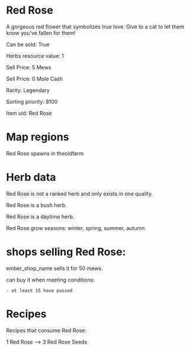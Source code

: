# Red Rose

A gorgeous red flower that symbolizes true love. Give to a cat to let them know you've fallen for them!

Can be sold: True

Herbs resource value: 1

Sell Price: 5 Mews

Sell Price: 0 Mole Cash

Rarity: Legendary

Sorting priority: 8100

Item uid: Red Rose

# Map regions

Red Rose spawns in theoldfarm

# Herb data

Red Rose is not a ranked herb and only exists in one quality.

Red Rose is a bush herb.

Red Rose is a daytime herb.

Red Rose grow seasons: winter, spring, summer, autumn

# shops selling Red Rose:

ember_shop_name sells it for 50 mews.

  can buy it when meeting conditions: 

    - at least 15 have passed

# Recipes

Recipes that consume Red Rose:

1 Red Rose --> 3 Red Rose Seeds